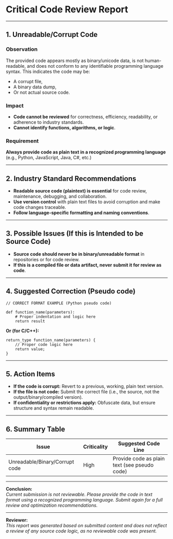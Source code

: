 # Critical Code Review Report

---

## 1. **Unreadable/Corrupt Code**

### Observation
The provided code appears mostly as binary/unicode data, is not human-readable, and does not conform to any identifiable programming language syntax. This indicates the code may be:
- A corrupt file,
- A binary data dump,
- Or not actual source code.

### Impact
- **Code cannot be reviewed** for correctness, efficiency, readability, or adherence to industry standards.
- **Cannot identify functions, algorithms, or logic**.

### Requirement
**Always provide code as plain text in a recognized programming language** (e.g., Python, JavaScript, Java, C#, etc.)

---

## 2. **Industry Standard Recommendations**

- **Readable source code (plaintext) is essential** for code review, maintenance, debugging, and collaboration.
- **Use version control** with plain text files to avoid corruption and make code changes traceable.
- **Follow language-specific formatting and naming conventions**.

---

## 3. **Possible Issues (If this is Intended to be Source Code)**

- **Source code should never be in binary/unreadable format** in repositories or for code review.
- **If this is a compiled file or data artifact, never submit it for review as code**.

---

## 4. **Suggested Correction (Pseudo code)**

```pseudo
// CORRECT FORMAT EXAMPLE (Python pseudo code)

def function_name(parameters):
    # Proper indentation and logic here
    return result
```

**Or (for C/C++):**
```pseudo
return_type function_name(parameters) {
    // Proper code logic here
    return value;
}
```

---

## 5. **Action Items**

- **If the code is corrupt:** Revert to a previous, working, plain text version.
- **If the file is not code:** Submit the correct file (i.e., the source, not the output/binary/compiled version).
- **If confidentiality or restrictions apply:** Obfuscate data, but ensure structure and syntax remain readable.

---

## 6. **Summary Table**

| Issue                               | Criticality | Suggested Code Line                           |
|--------------------------------------|-------------|-----------------------------------------------|
| Unreadable/Binary/Corrupt code       | High        | Provide code as plain text (see pseudo code)  |

---

**Conclusion:**  
_Current submission is not reviewable. Please provide the code in text format using a recognized programming language. Submit again for a full review and optimization recommendations._

---

**Reviewer:**  
_This report was generated based on submitted content and does not reflect a review of any source code logic, as no reviewable code was present._